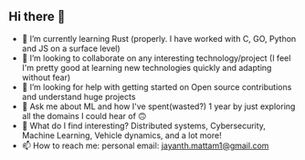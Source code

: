 ## Hi there 👋

<!--
**Jayanth-M0625/Jayanth-M0625** is a ✨ _special_ ✨ repository because its `README.md` (this file) appears on your GitHub profile.

Here are some ideas to get you started:


-->
- 🌱 I’m currently learning Rust (properly. I have worked with C, GO, Python and JS on a surface level)
- 👯 I’m looking to collaborate on any interesting technology/project (I feel I'm pretty good at learning new technologies quickly and adapting without fear)
- 🤔 I’m looking for help with getting started on Open source contributions and understand huge projects 
- 💬 Ask me about ML and how I've spent(wasted?) 1 year by just exploring all the domains I could hear of 🙃
- 🔭 What do I find interesting?  Distributed systems, Cybersecurity, Machine Learning, Vehicle dynamics, and a lot more! 
- 📫 How to reach me: personal email: jayanth.mattam1@gmail.com 
<!--
- 😄 Pronouns: ...
- ⚡ Fun fact: 
-->
